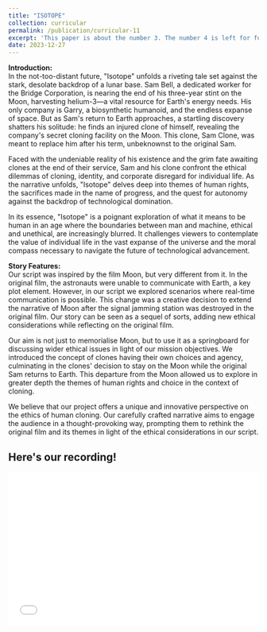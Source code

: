 ```yaml
---
title: "ISOTOPE"
collection: curricular
permalink: /publication/curricular-11
excerpt: 'This paper is about the number 3. The number 4 is left for future work.'
date: 2023-12-27
---
```


**Introduction:**  
In the not-too-distant future, "Isotope" unfolds a riveting tale set against the stark, desolate backdrop of a lunar base. Sam Bell, a dedicated worker for the Bridge Corporation, is nearing the end of his three-year stint on the Moon, harvesting helium-3—a vital resource for Earth's energy needs. His only company is Garry, a biosynthetic humanoid, and the endless expanse of space. But as Sam's return to Earth approaches, a startling discovery shatters his solitude: he finds an injured clone of himself, revealing the company's secret cloning facility on the Moon. This clone, Sam Clone, was meant to replace him after his term, unbeknownst to the original Sam.

Faced with the undeniable reality of his existence and the grim fate awaiting clones at the end of their service, Sam and his clone confront the ethical dilemmas of cloning, identity, and corporate disregard for individual life. As the narrative unfolds, "Isotope" delves deep into themes of human rights, the sacrifices made in the name of progress, and the quest for autonomy against the backdrop of technological domination.

In its essence, "Isotope" is a poignant exploration of what it means to be human in an age where the boundaries between man and machine, ethical and unethical, are increasingly blurred. It challenges viewers to contemplate the value of individual life in the vast expanse of the universe and the moral compass necessary to navigate the future of technological advancement.


**Story Features:**  
Our script was inspired by the film Moon, but very different from it. In the original film, the astronauts were unable to communicate with Earth, a key plot element. However, in our script we explored scenarios where real-time communication is possible. This change was a creative decision to extend the narrative of Moon after the signal jamming station was destroyed in the original film. Our story can be seen as a sequel of sorts, adding new ethical considerations while reflecting on the original film.

Our aim is not just to memorialise Moon, but to use it as a springboard for discussing wider ethical issues in light of our mission objectives. We introduced the concept of clones having their own choices and agency, culminating in the clones' decision to stay on the Moon while the original Sam returns to Earth. This departure from the Moon allowed us to explore in greater depth the themes of human rights and choice in the context of cloning.

We believe that our project offers a unique and innovative perspective on the ethics of human cloning. Our carefully crafted narrative aims to engage the audience in a thought-provoking way, prompting them to rethink the original film and its themes in light of the ethical considerations in our script.


Here's our recording!
---

<div style="position: relative; padding-bottom: 56.25%; padding-top: 25px; height: 0;">
  <iframe src="//player.bilibili.com/player.html?bvid=BV19i4y1p7e8&page=1" style="position: absolute; top: 0; left: 0; width: 100%; height: 100%;" frameborder="0" allowfullscreen></iframe>
</div>
